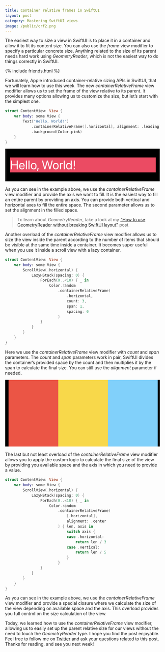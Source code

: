 ```yaml
---
title: Container relative frames in SwiftUI
layout: post
category: Mastering SwiftUI views
image: /public/crf2.png
---
```


The easiest way to size a view in SwiftUI is to place it in a container and allow it to fit its content size. You can also use the *frame* view modifier to specify a particular concrete size. Anything related to the size of its parent needs hard work using *GeometryReader*, which is not the easiest way to do things correctly in SwiftUI.

{% include friends.html %}

Fortunately, Apple introduced container-relative sizing APIs in SwiftUI, that we will learn how to use this week. The new *containerRelativeFrame* view modifier allows us to set the frame of the view relative to its parent. It provides many options allowing us to customize the size, but let’s start with the simplest one.

```swift
struct ContentView: View {
    var body: some View {
        Text("Hello, World!")
            .containerRelativeFrame([.horizontal], alignment: .leading)
            .background(Color.pink)
    }
}
```

![container-relative-frame](/public/crf1.png)

As you can see in the example above, we use the *containerRelativeFrame* view modifier and provide the axis we want to fill. It is the easiest way to fill an entire parent by providing an axis. You can provide both vertical and horizontal axes to fill the entire space. The second parameter allows us to set the alignment in the filled space.

> To learn about *GeometryReader*, take a look at my ["How to use GeometryReader without breaking SwiftUI layout"](/2020/11/04/how-to-use-geometryreader-without-breaking-swiftui-layout/) post.

Another overload of the *containerRelativeFrame* view modifier allows us to size the view inside the parent according to the number of items that should be visible at the same time inside a container. It becomes super useful when you use it inside a scroll view with a lazy container.

```swift
struct ContentView: View {
    var body: some View {
        ScrollView(.horizontal) {
            LazyHStack(spacing: 0) {
                ForEach(0..<10) { _ in
                    Color.random
                        .containerRelativeFrame(
                            .horizontal,
                            count: 3,
                            span: 1,
                            spacing: 0
                        )
                }
            }
        }
    }
}
```

Here we use the *containerRelativeFrame* view modifier with *count* and *span* parameters. The *count* and *span* parameters work in pair, SwiftUI divides the container’s provided space by the count and then multiplies it by the span to calculate the final size. You can still use the *alignment* parameter if needed.

![container-relative-frame](/public/crf2.png)

The last but not least overload of the *containerRelativeFrame* view modifier allows you to apply the custom logic to calculate the final size of the view by providing you available space and the axis in which you need to provide a value.

```swift
struct ContentView: View {
    var body: some View {
        ScrollView(.horizontal) {
            LazyHStack(spacing: 0) {
                ForEach(0..<10) { _ in
                    Color.random
                        .containerRelativeFrame(
                            [.horizontal],
                            alignment: .center
                        ) { len, axis in
                            switch axis {
                            case .horizontal:
                                return len / 3
                            case .vertical:
                                return len / 5
                            }
                        }
                }
            }
        }
    }
}
```

As you can see in the example above, we use the *containerRelativeFrame* view modifier and provide a special closure where we calculate the size of the view depending on available space and the axis. This overload provides you full control on the size calculation of the view.

 Today, we learned how to use the *containerRelativeFrame* view modifier, allowing us to easily set up the parent relative size for our views without the need to touch the *GeometryReader* type. I hope you find the post enjoyable. Feel free to follow me on [Twitter](https://twitter.com/mecid) and ask your questions related to this post. Thanks for reading, and see you next week!
